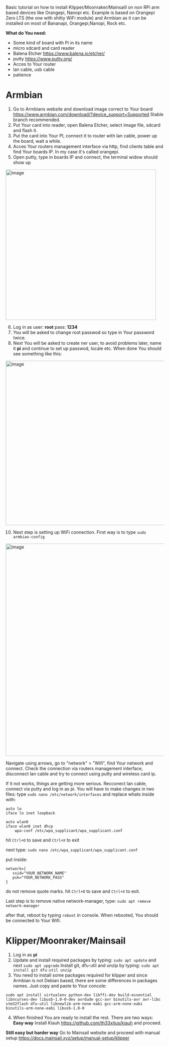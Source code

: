 Basic tutorial on how to install Klipper/Moonraker/Mainsaill on non RPi arm based devices like Orangepi, Nanopi etc.
Example is based on Orangepi Zero LTS (the one with shitty WiFi module) and Armbian as it can be installed on most of Bananapi, Orangepi,Nanopi, Rock etc.

**What do You need:**
- Some kind of board with Pi in its name
- micro sdcard and card reader
- Balena Etcher https://www.balena.io/etcher/
- putty https://www.putty.org/
- Acces to Your router
- lan cable, usb cable
- patience

# Armbian
1. Go to Armbians website and download image correct to Your board https://www.armbian.com/download/?device_support=Supported
Stable branch recommended.
2. Put Your card into reader, open Balena Etcher, select image file, sdcard and flash it.
3. Put the card into Your PI, connect it to router with lan cable, power up the board, wait a while.
4. Acces Your routers management interface via http, find clients table and find Your boards IP. In my case it's called orangepi.
5. Open putty, type in boards IP and connect, the terminal widow should show up
<img width="479" alt="image" src="https://user-images.githubusercontent.com/77267254/175824871-e606b4c9-c244-44ba-9dac-08d8657fe41a.png">

6. Log in as user: **root** pass: **1234** 
7. You will be asked to change root passwod so type in Your password twice.
9. Next You will be asked to create ner user, to avoid problems later, name it **pi** and continue to set up passwod, locale etc. When done You should see something like this:
<img width="523" alt="image" src="https://user-images.githubusercontent.com/77267254/175825174-d7ea8d02-f496-4bb2-9a00-8abb6639a33a.png">

10. Next step is setting up WiFi connection. First way is to type `sudo armbian-config` 
<img width="676" alt="image" src="https://user-images.githubusercontent.com/77267254/175825283-c5ec8c1a-cc92-47d3-87d4-a962a062d604.png">

Navigate using arrows, go to "network" > "Wifi", find Your network and connect. Check the connection via routers management interface, disconnect lan cable and try to connect using putty and wireless card ip.

If it not works, things are getting more serious. Recconect lan cable, connect via putty and log in as pi. 
You will have to make changes in two files:
type `sudo nano /etc/network/interfaces`
and replace whats inside with:

```
auto lo
iface lo inet loopback

auto wlan0
iface wlan0 inet dhcp
    wpa-conf /etc/wpa_supplicant/wpa_supplicant.conf
```
hit `Ctrl+O` to save and `Ctrl+X` to exit

next type:
`sudo nano /etc/wpa_supplicant/wpa_supplicant.conf`

put inside:
```
network={
   ssid="YOUR_NETWORK_NAME"
   psk="YOUR_NETWORK_PASS"
}
```
do not remove quote marks.
hit `Ctrl+O` to save and `Ctrl+X` to exit.

Last step is to remove native network-manager, type:
`sudo apt remove network-manager`

after that, reboot by typing `reboot` in console.
When rebooted, You should be connected to Your Wifi.

# Klipper/Moonraker/Mainsail
1. Log in as **pi**
2. Update and install required packages by typing:
`sudo apt update` and next `sudo apt upgrade`
Install git, dfu-util and unzip by typing:
`sudo apt install git dfu-util unzip`
3. You need to install some packages required for klipper and since Armbian is not Debian based, there are some differences in packages names. Just copy and paste to Your concole:

`sudo apt install virtualenv python-dev libffi-dev build-essential libncurses-dev libusb-1.0-0-dev avrdude gcc-avr binutils-avr avr-libc stm32flash dfu-util libnewlib-arm-none-eabi gcc-arm-none-eabi binutils-arm-none-eabi libusb-1.0-0`

4. When finished You are ready to install the rest. There are two ways:
**Easy way**
Install Kiauh https://github.com/th33xitus/kiauh and proceed.

**Still easy but harder way**
Go to Mainsail website and proceed with manual setup
https://docs.mainsail.xyz/setup/manual-setup/klipper
